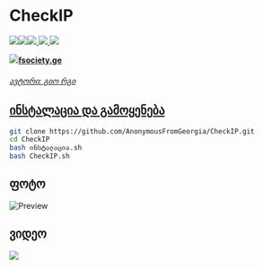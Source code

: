 # CheckIP

<p align="left"><a href="https://youtube.com/AnonymousFromGeorgia"><img src="https://i.ibb.co/F48y2tp/rsz-pngitem-5213730.png"><a href="https://anonymousfg.rivyt.com"><img src="https://i.ibb.co/8BH4f6S/Logo.png"><a href="https://facebook.com/anonimaluri"><img src="http://i.imgur.com/P3YfQoD.png">
  <a href="https://twitter.com/anonimaluri"><img src="http://i.imgur.com/tXSoThF.png">
    <a href="https://github.com/AnonymousFromGeorgia"><img src="http://i.imgur.com/0o48UoR.png"></p>

<p align="left"><a href="https://fsociety.ge"><img src="https://i.ibb.co/kBRDXcS/foto-no-exif.png"><b>fsociety.ge</b></p>

<h6>ავტორი: გიო რგი</h6>

## ინსტალაცია და გამოყენება

```bash
git clone https://github.com/AnonymousFromGeorgia/CheckIP.git
cd CheckIP
bash ინსტალაცია.sh
bash CheckIP.sh
```

<h2>ფოტო</h2>

![Preview](https://i.ibb.co/rcYvv07/foto-no-exif.png)

<h2>ვიდეო</h2>
<a href="https://www.youtube.com/watch?v=y5n6pvlQJt4"><img src="https://i.ibb.co/XCB5MGC/foto-no-exif.png" style="max-width:100%;"></a>
